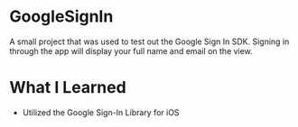 # GoogleSignIn
A small project that was used to test out the Google Sign In SDK. Signing in through the app will display your full name and email on the view.

# What I Learned
* Utilized the Google Sign-In Library for iOS

